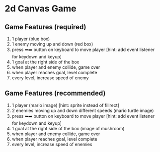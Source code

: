 # 2d Canvas Game

## Game Features (required)

1. 1 player (blue box)
2. 1 enemy moving up and down (red box)
3. press ⬅️➡️ button on keyboard to move player [hint: add event listener for keydown and keyup]
4. 1 goal at the right side of the box
5. when player and enemy collide, game over
6. when player reaches goal, level complete
7. every level, increase speed of enemy

## Game Features (recommended)

1. 1 player (mario image) [hint: sprite instead of fillrect]
2. 2 enemies moving up and down different speeds (mario turtle image)
3. press ⬅️➡️ button on keyboard to move player [hint: add event listener for keydown and keyup]
4. 1 goal at the right side of the box (image of mushroom)
5. when player and enemy collide, game over
6. when player reaches goal, level complete
7. every level, increase speed of enemies

